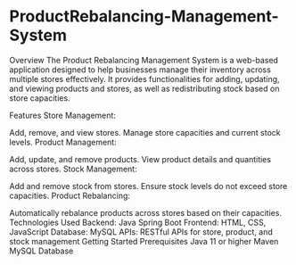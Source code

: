 # ProductRebalancing-Management-System
Overview
The Product Rebalancing Management System is a web-based application designed to help businesses manage their inventory across multiple stores effectively. It provides functionalities for adding, updating, and viewing products and stores, as well as redistributing stock based on store capacities.

Features
Store Management:

Add, remove, and view stores.
Manage store capacities and current stock levels.
Product Management:

Add, update, and remove products.
View product details and quantities across stores.
Stock Management:

Add and remove stock from stores.
Ensure stock levels do not exceed store capacities.
Product Rebalancing:

Automatically rebalance products across stores based on their capacities.
Technologies Used
Backend: Java Spring Boot
Frontend: HTML, CSS, JavaScript
Database: MySQL
APIs: RESTful APIs for store, product, and stock management
Getting Started
Prerequisites
Java 11 or higher
Maven
MySQL Database
